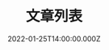 ---
title: 文章列表
date: 2022-01-25T14:00:00.000Z
authorbox: false
sidebar: true
menu: main
weight: 10
---